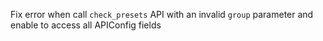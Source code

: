 Fix error when call `check_presets` API with an invalid `group` parameter and enable to access all APIConfig fields
